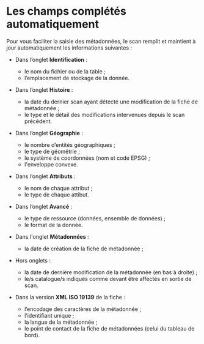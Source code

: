 # Les champs complétés automatiquement

Pour vous faciliter la saisie des métadonnées, le scan remplit et maintient à jour automatiquement les informations suivantes :

* Dans l’onglet **Identification** :

    * le nom du fichier ou de la table ;
    * l’emplacement de stockage de la donnée.

* Dans l’onglet **Histoire** :

    * la date du dernier scan ayant détecté une modification de la fiche de métadonnée ;
    * le type et le détail des modifications intervenues depuis le scan précédent.

* Dans l’onglet **Géographie** :

    * le nombre d’entités géographiques ;
    * le type de géométrie ;
    * le système de coordonnées (nom et code EPSG) ;
    * l'enveloppe convexe.

* Dans l’onglet **Attributs** :

    * le nom de chaque attribut ;
    * le type de chaque attibut.

* Dans l’onglet **Avancé** :

    * le type de ressource (données, ensemble de données) ;
    * le format de la donnée.

* Dans l'onglet **Métadonnées** :

    * la date de création de la fiche de métadonnée ;

* Hors onglets :

    * la date de dernière modification de la métadonnée (en bas à droite) ;
    * le/s catalogue/s indiqués comme devant être affectés en sortie de scan.

* Dans la version **XML ISO 19139** de la fiche :

    * l’encodage des caractères de la métadonnée ;
    * l’identifiant unique ;
    * la langue de la métadonnée ;
    * le point de contact de la fiche de métadonnées (celui du tableau de bord).

